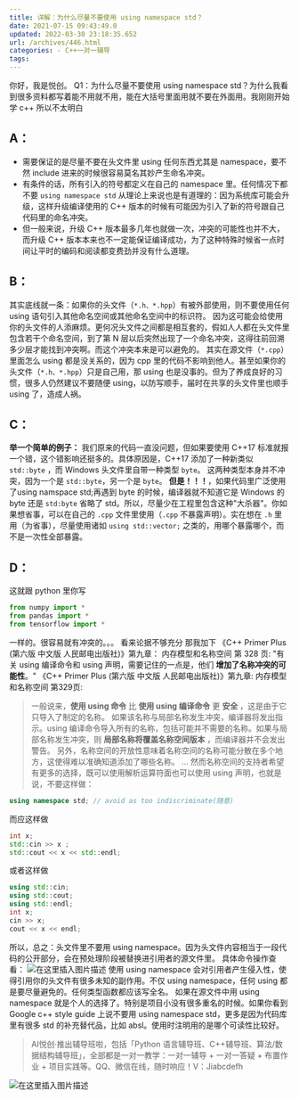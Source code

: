 ```yaml
---
title: 详解：为什么尽量不要使用 using namespace std？
date: 2021-07-15 09:43:49.0
updated: 2022-03-30 23:18:35.652
url: /archives/446.html
categories: - C++一对一辅导
tags: 
---
```




你好，我是悦创。 Q1：为什么尽量不要使用 using namespace std？为什么我看到很多资料都写着能不用就不用，能在大括号里面用就不要在外面用。我刚刚开始学 c++ 所以不太明白

## A：

*   需要保证的是尽量不要在头文件里 using 任何东西尤其是 namespace，要不然 include 进来的时候很容易莫名其妙产生命名冲突。
*   有条件的话，所有引入的符号都定义在自己的 namespace 里。任何情况下都不要 `using namespace std` 从理论上来说也是有道理的：因为系统库可能会升级，这样升级编译使用的 C++ 版本的时候有可能因为引入了新的符号跟自己代码里的命名冲突。
*   但一般来说，升级 C++ 版本最多几年也就做一次，冲突的可能性也并不大，而升级 C++ 版本本来也不一定能保证编译成功，为了这种特殊时候省一点时间让平时的编码和阅读都变费劲并没有什么道理。

## B：

其实底线就一条：如果你的头文件（`*.h、*.hpp`）有被外部使用，则不要使用任何 using 语句引入其他命名空间或其他命名空间中的标识符。 因为这可能会给使用你的头文件的人添麻烦。更何况头文件之间都是相互套的，假如人人都在头文件里包含若干个命名空间，到了第 N 层以后突然出现了一个命名冲突，这得往前回溯多少层才能找到冲突啊。而这个冲突本来是可以避免的。 其实在源文件（`*.cpp`）里面怎么 using 都是没关系的，因为 cpp 里的代码不影响到他人。甚至如果你的头文件（`*.h、*.hpp`）只是自己用，那 using 也是没事的。但为了养成良好的习惯，很多人仍然建议不要随便 using，以防写顺手，届时在共享的头文件里也顺手 using 了，造成人祸。

## C：

**举一个简单的例子：** 我们原来的代码一直没问题，但如果要使用 C++17 标准就报一个错，这个错影响还挺多的。具体原因是，C++17 添加了一种新类似 `std::byte` ，而 Windows 头文件里自带一种类型 `byte`。 这两种类型本身并不冲突，因为一个是 `std::byte`，另一个是 `byte`。 **但是！！！**，如果代码里广泛使用了using namspace std;再遇到 byte 的时候，编译器就不知道它是 Windows 的 byte 还是 `std:byte` 省略了 std。所以，尽量少在工程里包含这种"大杀器"。你如果想省事，可以在自己的 `.cpp` 文件里使用（`.cpp` 不暴露声明）。实在想在 `.h` 里用（为省事），尽量使用诸如 `using std::vector;` 之类的，用哪个暴露哪个，而不是一次性全部暴露。

## D：

这就跟 python 里你写

```python
from numpy import *
from pandas import *
from tensorflow import *
```

一样的。很容易就有冲突的。。。 看来论据不够充分 那我加下 《C++ Primer Plus (第六版 中文版 人民邮电出版社)》第九章： 内存模型和名称空间 第 328 页: "有关 using 编译命令和 using 声明，需要记住的一点是，他们 **增加了名称冲突的可能性**。" 《C++ Primer Plus (第六版 中文版 人民邮电出版社)》第九章: 内存模型和名称空间 第329页:

> 一般说来，**使用 using 命令** 比 **使用 using 编译命令** 更 **安全** ，这是由于它只导入了制定的名称。 如果该名称与局部名称发生冲突，编译器将发出指示。using 编译命令导入所有的名称，包括可能并不需要的名称。如果与局部名称发生冲突，则 **局部名称将覆盖名称空间版本** ，而编译器并不会发出警告。 另外，名称空间的开放性意味着名称空间的名称可能分散在多个地方，这使得难以准确知道添加了哪些名称。 ... 然而名称空间的支持者希望有更多的选择，既可以使用解析运算符面也可以使用 using 声明，也就是说，不要这样做：

```cpp
using namespace std; // avoid as too indiscriminate(随意)
```

而应这样做

```cpp
int x;
std::cin >> x ;
std::cout << x << std::endl;
```

或者这样做

```cpp
using std::cin;
using std::cout;
using std::endl;
int x;
cin >> x;
cout << x << endl;
```

所以，总之：头文件里不要用 using namespace。因为头文件内容相当于一段代码的公开部分，会在预处理阶段被替换进引用者的源文件里。 具体命令操作查看： ![在这里插入图片描述](https://img-blog.csdnimg.cn/2021071509414775.png?x-oss-process=image/watermark,type_ZmFuZ3poZW5naGVpdGk,shadow_10,text_aHR0cHM6Ly9ibG9nLmNzZG4ubmV0L3FxXzMzMjU0NzY2,size_16,color_FFFFFF,t_70) 使用 using namespace 会对引用者产生侵入性，使得引用你的头文件有很多未知的副作用。不仅 using namespace，任何 using 都是要尽量避免的。任何类型函数都应该写全名。 如果在源文件中用 using namespace 就是个人的选择了。特别是项目小没有很多重名的时候。如果你看到 Google c++ style guide 上说不要用 using namespace std，更多是因为代码库里有很多 std 的补充替代品，比如 absl。使用时注明用的是哪个可读性比较好。

> AI悦创·推出辅导班啦，包括「Python 语言辅导班、C++辅导班、算法/数据结构辅导班」，全部都是一对一教学：一对一辅导 + 一对一答疑 + 布置作业 + 项目实践等。QQ、微信在线，随时响应！V：Jiabcdefh

![在这里插入图片描述](https://img-blog.csdnimg.cn/20210715094248557.png)